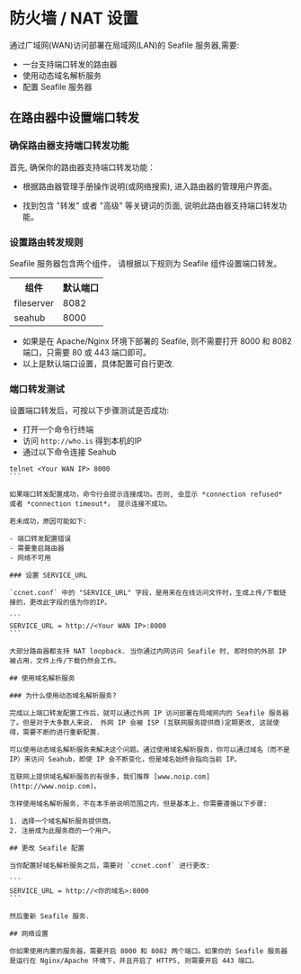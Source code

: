 # 防火墙 / NAT 设置

通过广域网(WAN)访问部署在局域网(LAN)的 Seafile 服务器,需要:

- 一台支持端口转发的路由器
- 使用动态域名解析服务
- 配置 Seafile 服务器


## 在路由器中设置端口转发

### 确保路由器支持端口转发功能

首先, 确保你的路由器支持端口转发功能：

- 根据路由器管理手册操作说明(或网络搜索), 进入路由器的管理用户界面。

- 找到包含 "转发" 或者 "高级" 等关键词的页面, 说明此路由器支持端口转发功能。

### 设置路由转发规则

Seafile 服务器包含两个组件， 请根据以下规则为 Seafile 组件设置端口转发。

<table>
<tr>
  <th>组件</th>
  <th>默认端口</th>
</tr>
<tr>
  <td>fileserver</td>
  <td>8082</td>
</tr>
<tr>
  <td>seahub</td>
  <td>8000</td>
</tr>
</table>

* 如果是在 Apache/Nginx 环境下部署的 Seafile, 则不需要打开 8000 和 8082 端口，只需要 80 或 443 端口即可。
* 以上是默认端口设置，具体配置可自行更改.

### 端口转发测试

设置端口转发后，可按以下步骤测试是否成功:

- 打开一个命令行终端
- 访问 `http://who.is` 得到本机的IP
- 通过以下命令连接 Seahub 
````
telnet <Your WAN IP> 8000
```

如果端口转发配置成功，命令行会提示连接成功。否则, 会显示 *connection refused* 或者 *connection timeout*， 提示连接不成功。

若未成功，原因可能如下:

- 端口转发配置错误
- 需要重启路由器
- 网络不可用

### 设置 SERVICE_URL

`ccnet.conf` 中的 "SERVICE_URL" 字段，是用来在在线访问文件时，生成上传/下载链接的，更改此字段的值为你的IP。

```
SERVICE_URL = http://<Your WAN IP>:8000
```

大部分路由器都支持 NAT loopback. 当你通过内网访问 Seafile 时, 即时你的外部 IP 被占用，文件上传/下载仍然会工作。

## 使用域名解析服务

### 为什么使用动态域名解析服务?

完成以上端口转发配置工作后，就可以通过外网 IP 访问部署在局域网内的 Seafile 服务器了。但是对于大多数人来说， 外网 IP 会被 ISP (互联网服务提供商)定期更改, 这就使得，需要不断的进行重新配置.

可以使用动态域名解析服务来解决这个问题。通过使用域名解析服务，你可以通过域名（而不是 IP）来访问 Seahub，即使 IP 会不断变化，但是域名始终会指向当前 IP。

互联网上提供域名解析服务的有很多，我们推荐 [www.noip.com](http://www.noip.com)。

怎样使用域名解析服务，不在本手册说明范围之内，但是基本上，你需要遵循以下步骤:

1. 选择一个域名解析服务提供商。
2. 注册成为此服务商的一个用户。

## 更改 Seafile 配置

当你配置好域名解析服务之后，需要对 `ccnet.conf` 进行更改:

```
SERVICE_URL = http://<你的域名>:8000
```

然后重新 Seafile 服务.

## 网络设置

你如果使用内置的服务器，需要开启 8000 和 8082 两个端口。如果你的 Seafile 服务器是运行在 Nginx/Apache 环境下，并且开启了 HTTPS, 则需要开启 443 端口。


